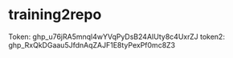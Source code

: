 # training2repo

Token: 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
token2: 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
